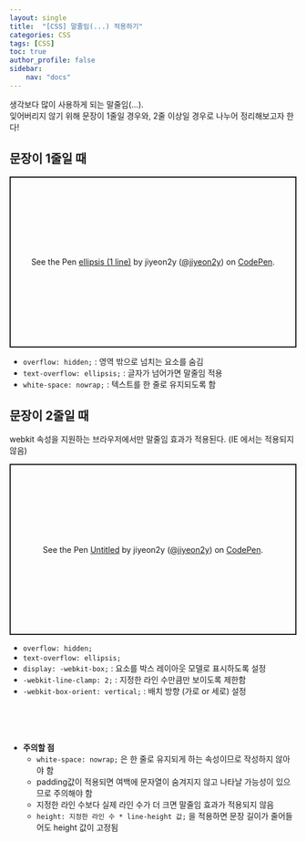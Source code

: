 ```yaml
---
layout: single
title:  "[CSS] 말줄임(...) 적용하기"
categories: CSS
tags: [CSS]
toc: true
author_profile: false
sidebar:
    nav: "docs"
---
```


생각보다 많이 사용하게 되는 말줄임(...). <br>
잊어버리지 않기 위해 문장이 1줄일 경우와, 2줄 이상일 경우로 나누어 정리해보고자 한다!

## 문장이 1줄일 때

<p class="codepen" data-height="300" data-default-tab="html,result" data-slug-hash="WNBzxxO" data-pen-title="ellipsis (1 line)" data-user="jiyeon2y" style="height: 300px; box-sizing: border-box; display: flex; align-items: center; justify-content: center; border: 2px solid; margin: 1em 0; padding: 1em;">
  <span>See the Pen <a href="https://codepen.io/jiyeon2y/pen/WNBzxxO">
  ellipsis (1 line)</a> by jiyeon2y (<a href="https://codepen.io/jiyeon2y">@jiyeon2y</a>)
  on <a href="https://codepen.io">CodePen</a>.</span>
</p>
<script async src="https://cpwebassets.codepen.io/assets/embed/ei.js"></script>

- `overflow: hidden;` : 영역 밖으로 넘치는 요소를 숨김
- `text-overflow: ellipsis;` : 글자가 넘어가면 말줄임 적용
- `white-space: nowrap;` : 텍스트를 한 줄로 유지되도록 함

## 문장이 2줄일 때

webkit 속성을 지원하는 브라우저에서만 말줄임 효과가 적용된다. (IE 에서는 적용되지 않음)

<p class="codepen" data-height="300" data-default-tab="html,result" data-slug-hash="KKYQdWN" data-pen-title="Untitled" data-user="jiyeon2y" style="height: 300px; box-sizing: border-box; display: flex; align-items: center; justify-content: center; border: 2px solid; margin: 1em 0; padding: 1em;">
  <span>See the Pen <a href="https://codepen.io/jiyeon2y/pen/KKYQdWN">
  Untitled</a> by jiyeon2y (<a href="https://codepen.io/jiyeon2y">@jiyeon2y</a>)
  on <a href="https://codepen.io">CodePen</a>.</span>
</p>
<script async src="https://cpwebassets.codepen.io/assets/embed/ei.js"></script>

- `overflow: hidden;`
- `text-overflow: ellipsis;`
- `display: -webkit-box;` : 요소를 박스 레이아웃 모델로 표시하도록 설정
- `-webkit-line-clamp: 2;` : 지정한 라인 수만큼만 보이도록 제한함
- `-webkit-box-orient: vertical;` : 배치 방향 (가로 or 세로) 설정
<br>
<br>
<br>

* **주의할 점**
    - `white-space: nowrap;` 은 한 줄로 유지되게 하는 속성이므로 작성하지 않아야 함
    - padding값이 적용되면 여백에 문자열이 숨겨지지 않고 나타날 가능성이 있으므로 주의해야 함
    - 지정한 라인 수보다 실제 라인 수가 더 크면 말줄임 효과가 적용되지 않음
    - `height: 지정한 라인 수 * line-height 값;` 을 적용하면 문장 길이가 줄어들어도 height 값이 고정됨